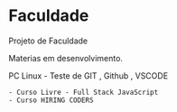 # Faculdade

Projeto de Faculdade 

Materias em desenvolvimento.

PC Linux - Teste de GIT , Github , VSCODE

    - Curso Livre - Full Stack JavaScript
    - Curso HIRING CODERS 